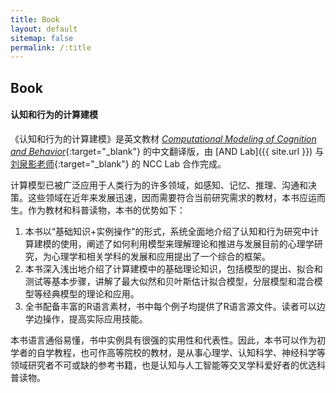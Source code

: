 ```yaml
---
title: Book
layout: default
sitemap: false
permalink: /:title
---
```


## Book

#### **认知和行为的计算建模**

《认知和行为的计算建模》是英文教材 [_Computational Modeling of Cognition and Behavior_](https://psy-farrell.github.io/computational-modelling){:target="_blank"} 的中文翻译版，由 [AND Lab]({{ site.url }}) 与 [刘泉影老师](https://faculty.sustech.edu.cn/liuqy/en/){:target="_blank"} 的 NCC Lab 合作完成。

计算模型已被广泛应用于人类行为的许多领域，如感知、记忆、推理、沟通和决策。这些领域在近年来发展迅速，因而需要符合当前研究需求的教材，本书应运而生。作为教材和科普读物，本书的优势如下：

1. 本书以“基础知识+实例操作”的形式，系统全面地介绍了认知和行为研究中计算建模的使用，阐述了如何利用模型来理解理论和推进与发展目前的心理学研究，为心理学和相关学科的发展和应用提出了一个综合的框架。
2. 本书深入浅出地介绍了计算建模中的基础理论知识，包括模型的提出、拟合和测试等基本步骤，讲解了最大似然和贝叶斯估计拟合模型，分层模型和混合模型等经典模型的理论和应用。
3. 全书配备丰富的R语言素材，书中每个例子均提供了R语言源文件。读者可以边学边操作，提高实际应用技能。

本书语言通俗易懂，书中实例具有很强的实用性和代表性。因此，本书可以作为初学者的自学教程，也可作高等院校的教材，是从事心理学、认知科学、神经科学等领域研究者不可或缺的参考书籍，也是认知与人工智能等交叉学科爱好者的优选科普读物。
